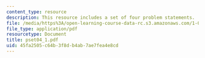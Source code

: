 ```yaml
---
content_type: resource
description: This resource includes a set of four problem statements.
file: /media/https%3A/open-learning-course-data-rc.s3.amazonaws.com/1-050-solid-mechanics-fall-2004/45fa2505c64b3f8db4ab7ae7fea4e8cd_pset04_1.pdf
file_type: application/pdf
resourcetype: Document
title: pset04_1.pdf
uid: 45fa2505-c64b-3f8d-b4ab-7ae7fea4e8cd
---
```

